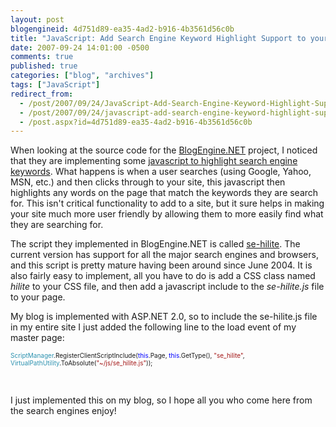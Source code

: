 ```yaml
---
layout: post
blogengineid: 4d751d89-ea35-4ad2-b916-4b3561d56c0b
title: "JavaScript: Add Search Engine Keyword Highlight Support to your site with ease"
date: 2007-09-24 14:01:00 -0500
comments: true
published: true
categories: ["blog", "archives"]
tags: ["JavaScript"]
redirect_from: 
  - /post/2007/09/24/JavaScript-Add-Search-Engine-Keyword-Highlight-Support-to-your-site-with-ease
  - /post/2007/09/24/javascript-add-search-engine-keyword-highlight-support-to-your-site-with-ease
  - /post.aspx?id=4d751d89-ea35-4ad2-b916-4b3561d56c0b
---
```

<!-- more -->
<p>When looking at the source code for the <a href="http://dotnetblogengine.net">BlogEngine.NET</a> project, I noticed that they are implementing some <a href="http://fucoder.com/code/se-hilite/">javascript to highlight search engine keywords</a>. What happens is when a user searches (using Google, Yahoo, MSN, etc.) and then clicks through to your site, this javascript then highlights any words on the page that match the keywords they are search for. This isn't critical functionality to add to a site, but it sure helps in making your site much more user friendly by allowing them to more easily find what they are searching for.</p>
<p>The script they implemented in BlogEngine.NET is called <a href="http://fucoder.com/code/se-hilite/">se-hilite</a>. The current version has support for all the major search engines and browsers, and this script is pretty mature having been around since June 2004.&nbsp;It is also fairly easy to implement, all you have to do is add a CSS class named <em>hilite</em> to your CSS file, and then add a javascript&nbsp;include&nbsp;to the <em>se-hilite.js</em> file to your page.</p>
<p>My blog is implemented with ASP.NET 2.0, so to include the se-hilite.js file in my entire site I just added the following line to the load event of my master page:</p>
<p><span style="color: #2b91af; font-size: x-small;"> </span></p>
<p><span style="color: #2b91af; font-size: x-small;">ScriptManager</span><span style="font-size: x-small;">.RegisterClientScriptInclude(</span><span style="color: #0000ff; font-size: x-small;">this</span><span style="font-size: x-small;">.Page, </span><span style="color: #0000ff; font-size: x-small;">this</span><span style="font-size: x-small;">.GetType(), </span><span style="color: #a31515; font-size: x-small;">"se_hilite"</span><span style="font-size: x-small;">, </span><span style="color: #2b91af; font-size: x-small;">VirtualPathUtility</span><span style="font-size: x-small;">.ToAbsolute(</span><span style="color: #a31515; font-size: x-small;">"~/js/se_hilite.js"</span><span style="font-size: x-small;">));</span></p>
<p>&nbsp;</p>
<p>I just implemented this on my blog, so I hope all you who come here from the search engines enjoy!</p>
